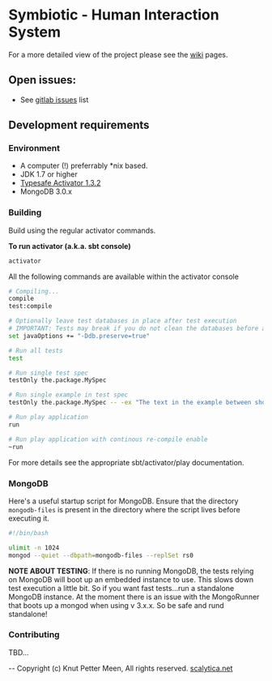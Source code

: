 Symbiotic - Human Interaction System
=================================

For a more detailed view of the project please see the [wiki](https://gitlab.com/scalytica/symbiotic-server/wikis/home) pages.

## Open issues:

* See [gitlab issues](https://gitlab.com/scalytica/symbiotic-server/issues) list

## Development requirements

### Environment

* A computer (!) preferrably *nix based.
* JDK 1.7 or higher
* [Typesafe Activator 1.3.2](http://downloads.typesafe.com/typesafe-activator/1.3.2/typesafe-activator-1.3.2.zip)
* MongoDB 3.0.x

### Building
Build using the regular activator commands.

**To run activator (a.k.a. sbt console)**
 
```bash
activator 
```

All the following commands are available within the activator console 

```bash
# Compiling...
compile
test:compile

# Optionally leave test databases in place after test execution
# IMPORTANT: Tests may break if you do not clean the databases before a new test run.
set javaOptions += "-Ddb.preserve=true"

# Run all tests
test

# Run single test spec
testOnly the.package.MySpec

# Run single example in test spec
testOnly the.package.MySpec -- -ex "The text in the example between should and in" -

# Run play application
run

# Run play application with continous re-compile enable
~run
```

For more details see the appropriate sbt/activator/play documentation.

### MongoDB
Here's a useful startup script for MongoDB. Ensure that the directory ```mongodb-files``` is present in the directory where the script lives before executing it.

```bash
#!/bin/bash

ulimit -n 1024
mongod --quiet --dbpath=mongodb-files --replSet rs0
```

**NOTE ABOUT TESTING**: If there is no running MongoDB, the tests relying on MongoDB will boot up an embedded instance to use. This slows down test execution a little bit. So if you want fast tests...run a standalone MongoDB instance.
At the moment there is an issue with the MongoRunner that boots up a mongod when using v 3.x.x. So be safe and rund standalone!

### Contributing
TBD...

--
Copyright (c) Knut Petter Meen, All rights reserved. [scalytica.net](http://scalytica.net)
